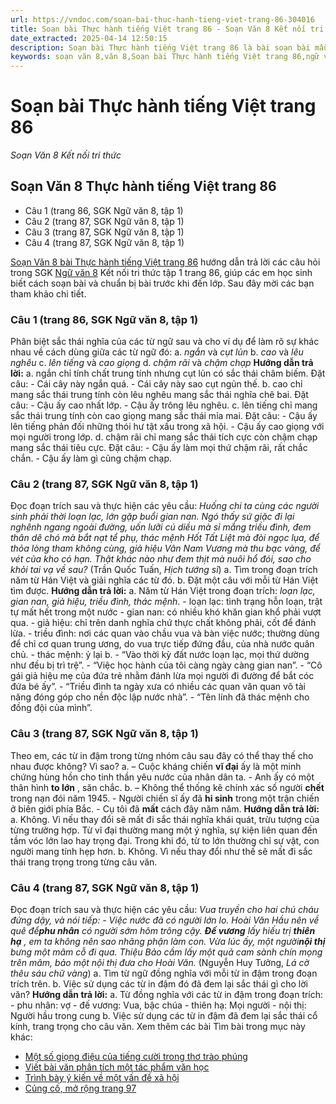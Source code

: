 ```yaml
---
url: https://vndoc.com/soan-bai-thuc-hanh-tieng-viet-trang-86-304016
title: Soạn bài Thực hành tiếng Việt trang 86 - Soạn Văn 8 Kết nối tri thức - VnDoc.com
date_extracted: 2025-04-14 12:50:15
description: Soạn bài Thực hành tiếng Việt trang 86 là bài soạn bài mẫu thuộc chương trình Ngữ văn lớp 8 KNTT học kì 1. Mời các bạn cùng tham khảo bài soạn để chuẩn bị cho bài học sắp tới của mình.
keywords: soạn văn 8,văn 8,Soạn bài Thực hành tiếng Việt trang 86,ngữ văn 8,soan van 8,soạn văn lớp 8,giải văn 8,soạn văn 8 tập 1,soạn văn 8 Thực hành tiếng Việt trang 86,soạn văn 8 kết nối tri thức,văn 8 chân trời sáng tạo,ngữ văn 8 kết nối tri thức,Thực hành tiếng Việt trang 86,soạn bài Thực hành tiếng Việt trang 86 lớp 8,soạn văn 8 kntt,văn 8 kết nối tri thức,thực hành tiếng việt lớp 8 trang 86,thực hành tiếng việt trang 86 lớp 8
---
```


# Soạn bài Thực hành tiếng Việt trang 86
 _Soạn Văn 8 Kết nối tri thức_
## Soạn Văn 8 Thực hành tiếng Việt trang 86
  * Câu 1 \(trang 86, SGK Ngữ văn 8, tập 1\)
  * Câu 2 \(trang 87, SGK Ngữ văn 8, tập 1\)
  * Câu 3 \(trang 87, SGK Ngữ văn 8, tập 1\)
  * Câu 4 \(trang 87, SGK Ngữ văn 8, tập 1\)

[Soạn Văn 8 bài Thực hành tiếng Việt trang 86](<https://vndoc.com/soan-bai-thuc-hanh-tieng-viet-trang-86-304016>) hướng dẫn trả lời các câu hỏi trong SGK [Ngữ văn 8](<https://vndoc.com/ngu-van-lop8>) Kết nối tri thức tập 1 trang 86, giúp các em học sinh biết cách soạn bài và chuẩn bị bài trước khi đến lớp. Sau đây mời các bạn tham khảo chi tiết.
### **Câu 1 \(trang 86, SGK Ngữ văn 8, tập 1\)**
Phân biệt sắc thái nghĩa của các từ ngữ sau và cho ví dụ để làm rõ sự khác nhau về cách dùng giữa các từ ngữ đó:
a. _ngắn_ và _cụt lủn_
b. _cao_ và _lêu nghêu_
c. _lên tiếng_ và _cao giọng_
d. _chậm rãi_ và _chậm chạp_
**Hướng dẫn trả lời:**
a. ngắn chỉ tính chất trung tính nhưng cụt lủn có sắc thái châm biếm.
Đặt câu:
\- Cái cây này ngắn quá.
\- Cái cây này sao cụt ngủn thế.
b. cao chỉ mang sắc thái trung tính còn lêu nghêu mang sắc thái nghĩa chê bai.
Đặt câu:
\- Cậu ấy cao nhất lớp.
\- Cậu ấy trông lêu nghêu.
c. lên tiếng chỉ mang sắc thái trung tính còn cao giọng mang sắc thái mỉa mai.
Đặt câu:
\- Cậu ấy lên tiếng phản đối những thói hư tật xấu trong xã hội.
\- Cậu ấy cao giọng với mọi người trong lớp.
d. chậm rãi chỉ mang sắc thái tích cực còn chậm chạp mang sắc thái tiêu cực.
Đặt câu:
\- Cậu ấy làm mọi thứ chậm rãi, rất chắc chắn.
\- Cậu ấy làm gì cũng chậm chạp.
### **Câu 2 \(trang 87, SGK Ngữ văn 8, tập 1\)**
Đọc đoạn trích sau và thực hiện các yêu cầu:
_Huống chi ta cùng các người sinh phải thời loạn lạc, lớn gặp buổi gian nan. Ngó thấy sứ giặc đi lại nghênh ngang ngoài đường, uốn lưỡi cú diều mà sỉ mắng triều đình, đem thân dê chó mà bắt nạt tể phụ, thác mệnh Hốt Tất Liệt mà đòi ngọc lụa, để thỏa lòng tham không cùng, giả hiệu Vân Nam Vương mà thu bạc vàng, để vét của kho có hạn. Thật khác nào như đem thịt mà nuôi hổ đói, sao cho khỏi tai vạ về sau?_
\(Trần Quốc Tuấn, _Hịch tướng sĩ_\)
a. Tìm trong đoạn trích năm từ Hán Việt và giải nghĩa các từ đó.
b. Đặt một câu với mỗi từ Hán Việt tìm được.
**Hướng dẫn trả lời:**
a. Năm từ Hán Việt trong đoạn trích: _loạn lạc, gian nan, giả hiệu, triều đình, thác mệnh_.
\- loạn lạc: tình trạng hỗn loạn, trật tự mất hết trong một nước
\- gian nan: có nhiều khó khăn gian khổ phải vượt qua.
\- giả hiệu: chỉ trên danh nghĩa chứ thực chất không phải, cốt để đánh lừa.
\- triều đình: nơi các quan vào chầu vua và bàn việc nước; thường dùng để chỉ cơ quan trung ương, do vua trực tiếp đứng đầu, của nhà nước quân chủ.
\- thác mệnh: ỷ lại
b.
\- “Vào thời kỳ đất nước loạn lạc, mọi thứ dường như đều bị trì trệ”.
\- “Việc học hành của tôi càng ngày càng gian nan”.
\- “Cô gái giả hiệu mẹ của đứa trẻ nhằm đánh lừa mọi người đi đường để bắt cóc đứa bé ấy”.
\- “Triều đình ta ngày xưa có nhiều các quan văn quan võ tài năng đóng góp cho nền độc lập nước nhà”.
\- “Tên lính đã thác mệnh cho đồng đội của mình”.
### **Câu 3 \(trang 87, SGK Ngữ văn 8, tập 1\)**
Theo em, các từ in đậm trong từng nhóm câu sau đây có thể thay thế cho nhau được không? Vì sao?
a. – Cuộc kháng chiến **vĩ đại** ấy là một minh chứng hùng hồn cho tinh thần yêu nước của nhân dân ta.
\- Anh ấy có một thân hình **to lớn** , săn chắc.
b. – Không thể thống kê chính xác số người **chết** trong nạn đói năm 1945.
\- Người chiến sĩ ấy đã **hi sinh** trong một trận chiến ở biên giới phía Bắc.
\- Cụ tôi đã **mất** cách đây năm năm.
**Hướng dẫn trả lời:**
a. Không. Vì nếu thay đổi sẽ mất đi sắc thái nghĩa khái quát, trừu tượng của từng trường hợp. Từ vĩ đại thường mang một ý nghĩa, sự kiện liên quan đến tầm vóc lớn lao hay trọng đại. Trong khi đó, từ to lớn thường chỉ sự vật, con người mang tính hẹp hơn.
b. Không. Vì nếu thay đổi như thế sẽ mất đi sắc thái trang trọng trong từng câu văn.
### **Câu 4 \(trang 87, SGK Ngữ văn 8, tập 1\)**
Đọc đoạn trích sau và thực hiện các yêu cầu:
_Vua truyền cho hai chú cháu đứng dậy, và nói tiếp:_
_\- Việc nước đã có người lớn lo. Hoài Văn Hầu nên về quê để**phu nhân** có người sớm hôm trông cậy. **Đế vương** lấy hiếu trị **thiên hạ** , em ta không nên sao nhãng phận làm con._
_Vừa lúc ấy, một người**nội thị** bưng một mâm cỗ đi qua. Thiệu Bảo cầm lấy một quả cam sành chín mọng trên mâm, bảo một nội thị đưa cho Hoài Văn._
\(Nguyễn Huy Tưởng, _Lá cờ thêu sáu chữ vàng_\)
a. Tìm từ ngữ đồng nghĩa với mỗi từ in đậm trong đoạn trích trên.
b. Việc sử dụng các từ in đậm đó đã đem lại sắc thái gì cho lời văn?
**Hướng dẫn trả lời:**
a. Từ đồng nghĩa với các từ in đậm trong đoạn trích:
\- phu nhân: vợ
\- đế vương: Vua, bậc chúa
\- thiên hạ: Mọi người
\- nội thị: Người hầu trong cung
b. Việc sử dụng các từ in đậm đã đem lại sắc thái cổ kính, trang trọng cho câu văn.
Xem thêm các bài Tìm bài trong mục này khác:
  * [Một số giọng điệu của tiếng cười trong thơ trào phúng ](</soan-bai-mot-so-giong-dieu-cua-tieng-cuoi-trong-tho-trao-phung-304017>)
  * [Viết bài văn phân tích một tác phẩm văn học](</soan-bai-viet-bai-van-phan-tich-mot-tac-pham-van-hoc-304019>)
  * [Trình bày ý kiến về một vấn đề xã hội](</soan-bai-trinh-bay-y-kien-ve-mot-van-de-xa-hoi-ket-noi-tri-thuc-304020>)
  * [Củng cố, mở rộng trang 97](</soan-bai-cung-co-mo-rong-trang-97-304040>)

